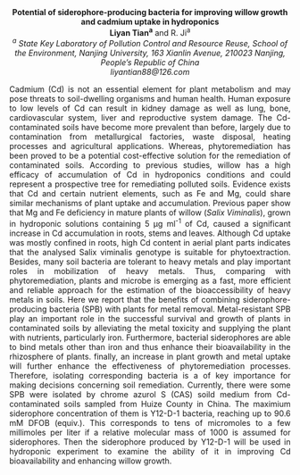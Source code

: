 <center><strong>Potential of siderophore-producing bacteria for improving willow
growth and cadmium uptake in hydroponics</strong>

<center><strong>Liyan Tian<sup>a</sup></strong> and R. Ji<sup>a</sup>

<center><i><sup>a</sup> State Key Laboratory of Pollution Control and Resource Reuse,
School of the Environment, Nanjing University, 163 Xianlin Avenue,
210023 Nanjing, People’s Republic of China</i>

<center><i>liyantian88@126.com</i>

<p style=text-align:justify>Cadmium (Cd) is not an essential element for plant metabolism and may
pose threats to soil-dwelling organisms and human health. Human exposure
to low levels of Cd can result in kidney damage as well as lung, bone,
cardiovascular system, liver and reproductive system damage. The
Cd-contaminated soils have become more prevalent than before, largely
due to contamination from metallurgical factories, waste disposal,
heating processes and agricultural applications. Whereas,
phytoremediation has been proved to be a potential cost-effective
solution for the remediation of contaminated soils. According to
previous studies, willow has a high efficacy of accumulation of Cd in
hydroponics conditions and could represent a prospective tree for
remediating polluted soils. Evidence exists that Cd and certain nutrient
elements, such as Fe and Mg, could share similar mechanisms of plant
uptake and accumulation. Previous paper show that Mg and Fe deficiency
in mature plants of willow (<i>Salix Viminalis</i>), grown in hydroponic
solutions containing 5 μg ml<sup>-1</sup> of Cd, caused a significant increase in
Cd accumulation in roots, stems and leaves. Although Cd uptake was
mostly confined in roots, high Cd content in aerial plant parts
indicates that the analysed Salix viminalis genotype is suitable for
phytoextraction. Besides, many soil bacteria are tolerant to heavy
metals and play important roles in mobilization of heavy metals. Thus,
comparing with phytoremediation, plants and microbe is emerging as a
fast, more efficient and reliable approach for the estimation of the
bioaccessibility of heavy metals in soils. Here we report that the
benefits of combining siderophore-producing bacteria (SPB) with plants
for metal removal. Metal-resistant SPB play an important role in the
successful survival and growth of plants in contaminated soils by
alleviating the metal toxicity and supplying the plant with nutrients,
particularly iron. Furthermore, bacterial siderophores are able to bind
metals other than iron and thus enhance their bioavailability in the
rhizosphere of plants. finally, an increase in plant growth and metal
uptake will further enhance the effectiveness of phytoremediation
processes. Therefore, isolating corresponding bacteria is a of key
importance for making decisions concerning soil remediation. Currently,
there were some SPB were isolated by chrome azurol S (CAS) soild medium
from Cd-contaminated soils sampled from Huize County in China. The
maximium siderophore concentration of them is Y12-D-1 bacteria, reaching
up to 90.6 mM DFOB (equiv.). This corresponds to tens of micromoles to a
few millimoles per liter if a relative molecular mass of 1000 is assumed
for siderophores. Then the siderophore produced by Y12-D-1 will be used
in hydroponic experiment to examine the ability of it in improving Cd
bioavailability and enhancing willow growth.
